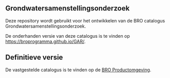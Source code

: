 ## Grondwatersamenstellingsonderzoek
Deze repository wordt gebruikt voor het ontwikkelen van de BRO catalogus Grondwatersamenstellingsonderzoek.

De onderhanden versie van deze catalogus is te vinden op https://broprogramma.github.io/GAR/.

##  Definitieve versie
De vastgestelde catalogus is te vinden op de [BRO Productomgeving][1].

[1]: https://bro-productomgeving.nl/bpo/latest
